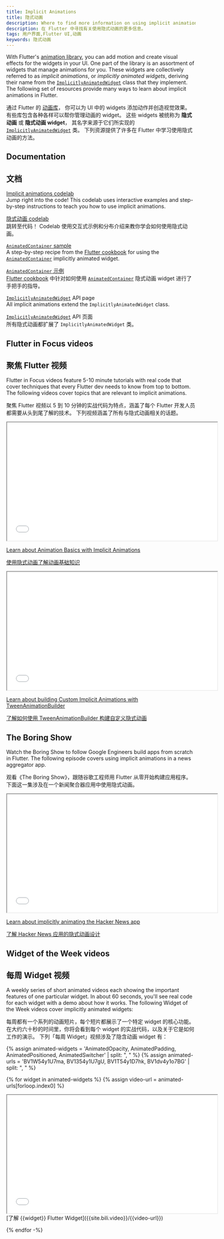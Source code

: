 ```yaml
---
title: Implicit Animations
title: 隐式动画
description: Where to find more information on using implicit animations in Flutter.
description: 在 Flutter 中寻找有关使用隐式动画的更多信息。
tags: 用户界面,Flutter UI,动画
keywords: 隐式动画
---
```


With Flutter's [animation library][],
you can add motion and create visual effects
for the widgets in your UI.
One part of the library is an assortment of widgets
that manage animations for you.
These widgets are collectively referred to as _implicit animations_,
or _implicitly animated widgets_, deriving their name from the
[`ImplicitlyAnimatedWidget`][] class that they implement.
The following set of resources provide many ways to learn
about implicit animations in Flutter.

通过 Flutter 的 [动画库][animation library]，
你可以为 UI 中的 widgets 添加动作并创造视觉效果。
有些库包含各种各样可以帮你管理动画的 widget。
这些 widgets 被统称为 **隐式动画** 或 **隐式动画 widget**，
其名字来源于它们所实现的 [`ImplicitlyAnimatedWidget`][] 类。
下列资源提供了许多在 Flutter 中学习使用隐式动画的方法。

## Documentation

## 文档

[Implicit animations codelab][]
<br> Jump right into the code!
  This codelab uses interactive examples
  and step-by-step instructions to teach you
  how to use implicit animations.
  
[隐式动画 codelab][Implicit animations codelab]
<br> 跳转至代码！
  Codelab 使用交互式示例和分布介绍来教你学会如何使用隐式动画。

[`AnimatedContainer` sample][]
<br> A step-by-step recipe from the [Flutter cookbook][]
  for using the [`AnimatedContainer`][]
  implicitly animated widget.

[`AnimatedContainer` 示例][`AnimatedContainer` sample]
<br>[Flutter cookbook][] 中针对如何使用 [`AnimatedContainer`][] 隐式动画 widget 进行了手把手的指导。

[`ImplicitlyAnimatedWidget`][] API page
<br> All implicit animations extend the `ImplicitlyAnimatedWidget` class.

[`ImplicitlyAnimatedWidget`][] API 页面
<br>所有隐式动画都扩展了 `ImplicitlyAnimatedWidget` 类。

## Flutter in Focus videos

## 聚焦 Flutter 视频

Flutter in Focus videos feature 5-10 minute tutorials
with real code that cover techniques
that every Flutter dev needs to know from top to bottom.
The following videos cover topics
that are relevant to implicit animations.

聚焦 Flutter 视频以 5 到 10 分钟的实战代码为特点，涵盖了每个 Flutter 开发人员都需要从头到尾了解的技术。
下列视频涵盖了所有与隐式动画相关的话题。

<iframe width="560" height="315" src="{{site.yt.embed}}/IVTjpW3W33s" title="Learn about basic Flutter animation with implicit animations" {{site.yt.set}}></iframe>

[Learn about Animation Basics with Implicit Animations]({{site.yt.watch}}/IVTjpW3W33s)

[使用隐式动画了解动画基础知识]({{site.yt.watch}}/IVTjpW3W33s)

<iframe width="560" height="315" src="{{site.yt.embed}}/6KiPEqzJIKQ" title="Learn about building Custom Implicit Animations with TweenAnimationBuilder" {{site.yt.set}}></iframe>

[Learn about building Custom Implicit Animations with TweenAnimationBuilder]({{site.yt.watch}}/6KiPEqzJIKQ)

[了解如何使用 TweenAnimationBuilder 构建自定义隐式动画]({{site.yt.watch}}/6KiPEqzJIKQ)

## The Boring Show

Watch the Boring Show to follow Google Engineers build apps
from scratch in Flutter. The following episode covers
using implicit animations in a news aggregator app.

观看《The Boring Show》，跟随谷歌工程师用 Flutter 从零开始构建应用程序。
下面这一集涉及在一个新闻聚合器应用中使用隐式动画。

<iframe width="560" height="315" src="{{site.yt.embed}}/8ehlWchLVlQ" title="about implicitly animating the Hacker News app" {{site.yt.set}}></iframe>

[Learn about implicitly animating the Hacker News app]({{site.yt.watch}}/8ehlWchLVlQ)

[了解 Hacker News 应用的隐式动画设计]({{site.yt.watch}}/8ehlWchLVlQ)

## Widget of the Week videos

## 每周 Widget 视频

A weekly series of short animated videos each showing
the important features of one particular widget.
In about 60 seconds, you'll see real code for each
widget with a demo about how it works.
The following Widget of the Week videos cover
implicitly animated widgets:

每周都有一个系列的动画短片，每个短片都展示了一个特定 widget 的核心功能。
在大约六十秒的时间里，你将会看到每个 widget 的实战代码，以及关于它是如何工作的演示。
下列「每周 Widget」视频涉及了隐含动画 widget 有：

{% assign animated-widgets = 'AnimatedOpacity, AnimatedPadding, AnimatedPositioned, AnimatedSwitcher' | split: ", " %}
{% assign animated-urls = 'BV1W54y1U7ma, BV1354y1U7gU, BV1T54y1D7hk, BV1dv4y1o7BG' | split: ", " %}

{% for widget in animated-widgets %}
{% assign video-url = animated-urls[forloop.index0] %}

<iframe width="560" height="315" src="{{site.bili.embed}}?bvid={{video-url}}&page=1&autoplay=false" title="了解 {{widget}} Flutter Widget" {{site.bili.set}}></iframe>
[了解 {{widget}} Flutter Widget]({{site.bili.video}}/{{video-url}})

{% endfor -%}

[`AnimatedContainer` sample]: /cookbook/animation/animated-container
[`AnimatedContainer`]: {{site.api}}/flutter/widgets/AnimatedContainer-class.html
[animation library]: {{site.api}}/flutter/animation/animation-library.html
[Flutter cookbook]: /cookbook
[Implicit animations codelab]: /codelabs/implicit-animations
[`ImplicitlyAnimatedWidget`]: {{site.api}}/flutter/widgets/ImplicitlyAnimatedWidget-class.html
